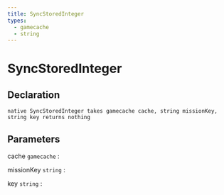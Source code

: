 ```yaml
---
title: SyncStoredInteger
types:
  - gamecache
  - string
---
```


# SyncStoredInteger

## Declaration

```jass
native SyncStoredInteger takes gamecache cache, string missionKey, string key returns nothing
```

## Parameters
cache `gamecache`
: 

missionKey `string`
: 

key `string`
: 
